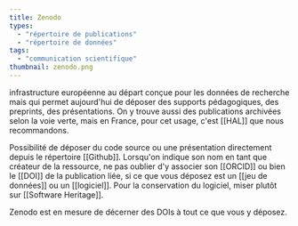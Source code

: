 ```yaml
---
title: Zenodo
types:
  - "répertoire de publications"
  - "répertoire de données"
tags:
  - "communication scientifique"
thumbnail: zenodo.png
---
```


infrastructure européenne au départ conçue pour les données de recherche mais qui permet aujourd'hui de déposer des supports pédagogiques, des preprints, des présentations. On y trouve aussi des publications archivées selon la voie verte, mais en France, pour cet usage, c'est [[HAL]] que nous recommandons.

Possibilité de déposer du code source ou une présentation directement depuis le répertoire [[Github]].
Lorsqu'on indique son nom en tant que créateur de la ressource, ne pas oublier d'y associer son [[ORCID]] ou bien le [[DOI]] de la publication liée, si ce que vous déposez est un [[jeu de données]] ou un [[logiciel]]. Pour la conservation du logiciel, miser plutôt sur [[Software Heritage]].

Zenodo est en mesure de décerner des DOIs à tout ce que vous y déposez.

